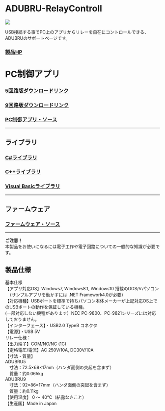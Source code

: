 # ADUBRU-RelayControll

![](https://bit-trade-one.co.jp/wp/wp-content/uploads/2019/08/3b41b291e659768dc80db779f12b911e.jpg)  

USB接続する事でPC上のアプリからリレーを自在にコントロールできる、ADUBRUのサポートページです。  

### [製品HP](https://bit-trade-one.co.jp/adubru/) 

# PC制御アプリ

### [5回路版ダウンロードリンク](https://github.com/bit-trade-one/ADUBRU-RelayControll/raw/master/PC-Tool/USB_Relay_Controll_CT_5Relay.exe)  

### [9回路版ダウンロードリンク](https://github.com/bit-trade-one/ADUBRU-RelayControll/raw/master/PC-Tool/USB_Relay_Controll_CT_9Relay.exe)  

### [PC制御アプリ・ソース](https://github.com/bit-trade-one/ADUBRU-RelayControll/tree/master/PC-Tool)  

---

## ライブラリ

### [C#ライブラリ](https://github.com/bit-trade-one/ADUBRU-RelayControll/tree/master/Library-Cs)

### [C++ライブラリ](https://github.com/bit-trade-one/ADUBRU-RelayControll/tree/master/Library-Cpp)

### [Visual Basicライブラリ](https://github.com/bit-trade-one/ADUBRU-RelayControll/tree/master/Library-VB)

---

## ファームウェア
### [ファームウェア・ソース](https://github.com/bit-trade-one/ADUBRU-RelayControll/tree/master/Firmware)

---
 
**ご注意！**  
本製品をお使いになるには電子工作や電子回路についての一般的な知識が必要です。  

## 製品仕様

基本仕様  
【アプリ対応OS】Windows7, Windows8.1, Windows10 搭載のDOS/Vパソコン  
　（サンプルアプリを動かすには .NET Framework4.0が必要）  
【対応機種】USBポートを標準で持ちパソコン本体メーカーが上記対応OS上でのUSBポートの動作を保証している機種。  
(一部対応しない機種があります）NEC PC-9800、PC-9821シリーズには対応しておりません。  
【インターフェース】・USB2.0 TypeB コネクタ  
【電源】・USB 5V  
リレー仕様：  
【出力端子】COM/NO/NC (1C)  
【定格電圧/電流】AC 250V/10A, DC30V/10A  
【寸法・質量】  
ADUBRU5  
　寸法：72.5×68×17mm（ハンダ面側の突起を含まず）  
　質量：約0.065kg  
ADUBRU9  
　寸法：92×86×17mm（ハンダ面側の突起を含まず）  
　質量：約0.11kg  
【使用温度】 0 ～ 40℃（結露なきこと）  
【生産国】Made in Japan  
